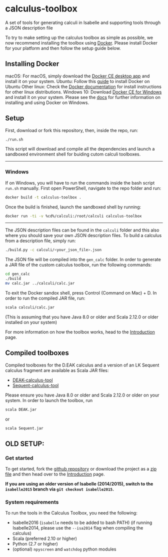 # calculus-toolbox
A set of tools for generating calculi in Isabelle and supporting tools through a JSON description file

To try to make setting up the calculus toolbox as simple as possible, we now recommend installing the toolbox using [Docker](https://www.docker.com). Please install Docker for your platform and then follow the setup guide below.

## Installing Docker

macOS: For macOS, simply download the [Docker CE desktop app](https://download.docker.com/mac/stable/Docker.dmg) and install it on your system.
Ubuntu: Follow this [guide](https://www.digitalocean.com/community/tutorials/how-to-install-and-use-docker-on-ubuntu-16-04) to install Docker on Ubuntu
Other linux: Check the [Docker documentation](https://docs.docker.com/engine/installation/) for install instructions for other linux distributions.
Windows 10: Download [Docker CE for Windows](https://download.docker.com/win/stable/Docker%20for%20Windows%20Installer.exe) and install it on your system. Please see the [docs](https://docs.docker.com/docker-for-windows/install/#what-to-know-before-you-install) for further information on installing and using Docker on Windows.

## Setup

First, download or fork this repository, then, inside the repo, run:

```bash
./run.sh
```

This script will download and compile all the dependencies and launch a sandboxed environment shell for buiding cutom calculi toolboxes. 

--------

### Windows

If on Windows, you will have to run the commands inside the bash script `run.sh` manually. First open PowerShell, navigate to the repo folder and run:

```bash
docker build -t calculus-toolbox .
```

Once the build is finished, launch the sandboxed shell by running:

```bash
docker run -ti -v %cd%/calculi:/root/calculi calculus-toolbox
```

--------

The JSON description files can be found in the `calculi` folder and this also where you should save your own JSON description files. To build a calculus from a description file, simply run:

```bash
./build.py -c calculi/<your_json_file>.json
```

The JSON file will be compiled into the `gen_calc` folder. In order to generate a JAR file of the custom calculus toolbox, run the following commands:

```bash
cd gen_calc
./build
mv calc.jar ../calculi/calc.jar
```

To exit the Docker sandox shell, press Control (Command on Mac) + D. In order to run the compiled JAR file, run:

```bash
scala calculi/calc.jar
```

(This is assuming that you have Java 8.0 or older and Scala 2.12.0 or older installed on your system)

For more information on how the toolbox works, head to the [Introduction](https://goodlyrottenapple.github.io/calculus-toolbox/doc/introduction.html) page.

## Compiled toolboxes
Compiled toolboxes for the D.EAK calculus and a version of an LK Sequent calculus fragment are available as Scala JAR files:

- [DEAK-calculus-tool](https://github.com/goodlyrottenapple/calculus-toolbox/raw/master/calculi/DEAK.jar)
- [Sequent-calculus-tool](https://github.com/goodlyrottenapple/calculus-toolbox/raw/master/calculi/Sequent.jar)

Please ensure you have Java 8.0 or older and Scala 2.12.0 or older on your system. In order to launch the toolbox, run

```bash
scala DEAK.jar
```

or

```bash
scala Sequent.jar
```


## OLD SETUP:
### Get started

To get started, fork the [github repository](https://github.com/goodlyrottenapple/calculus-toolbox) or download the project as a [zip file](https://github.com/goodlyrottenapple/calculus-toolbox/archive/master.zip) and then head over to the [Introduction](https://goodlyrottenapple.github.io/calculus-toolbox/doc/introduction.html) page.

**If you are using an older version of Isabelle (2014/2015), switch to the `isabelle2015` branch  via `git checkout isabelle2015`.**

### System requirements

To run the tools in the Calculus Toolbox, you need the following:

- Isabelle2016 (`isabelle` needs to be added to bash PATH) (if running Isabelle2014, please use the `--isa2014` flag when compiling the calculus)
- Scala (preferred 2.10 or higher)
- Python (2.7 or higher)
- (optional) `npyscreen` and `watchdog` python modules
